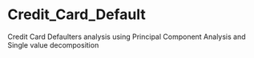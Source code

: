 # Credit_Card_Default
Credit Card Defaulters analysis using Principal Component Analysis and Single value decomposition  

